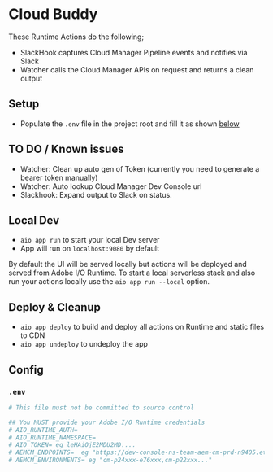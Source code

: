 # Cloud Buddy

These Runtime Actions do the following;
- SlackHook captures Cloud Manager Pipeline events and notifies via Slack
- Watcher calls the Cloud Manager APIs on request and returns a clean output

## Setup

- Populate the `.env` file in the project root and fill it as shown [below](#env)


## TO DO / Known issues
- Watcher: Clean up auto gen of Token (currently you need to generate a bearer token manually)
- Watcher: Auto lookup Cloud Manager Dev Console url
- Slackhook: Expand output to Slack on status.

## Local Dev

- `aio app run` to start your local Dev server
- App will run on `localhost:9080` by default

By default the UI will be served locally but actions will be deployed and served from Adobe I/O Runtime. To start a
local serverless stack and also run your actions locally use the `aio app run --local` option.


## Deploy & Cleanup

- `aio app deploy` to build and deploy all actions on Runtime and static files to CDN
- `aio app undeploy` to undeploy the app

## Config

### `.env`

```bash
# This file must not be committed to source control

## You MUST provide your Adobe I/O Runtime credentials
# AIO_RUNTIME_AUTH=
# AIO_RUNTIME_NAMESPACE=
# AIO_TOKEN= eg leHAiOjE2MDU2MD....
# AEMCM_ENDPOINTS=  eg "https://dev-console-ns-team-aem-cm-prd-n9405.ethos13-prod-aus5.dev.adobeaemcloud.com/api/releases/ns-team-aem-cm-prd-n9405/status/"
# AEMCM_ENVIRONMENTS= eg "cm-p24xxx-e76xxx,cm-p22xxx..."
```

